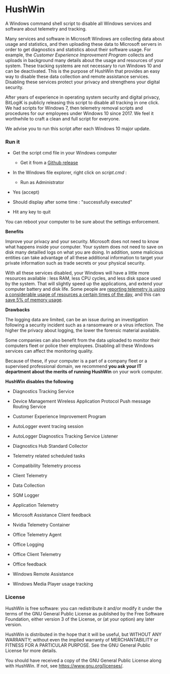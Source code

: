 HushWin
=======

A Windows command shell script to disable all Windows services and software
about telemetry and tracking.

Many services and software in Microsoft Windows are collecting data about usage
and statistics, and then uploading these data to Microsoft servers in order to
get diagnostics and statistics about their software usage. For example, the
*Customer Experience Improvement Program* collects and uploads in background
many details about the usage and resources of your system. These tracking
systems are not necessary to run Windows 10 and can be deactivated. This is the
purpose of HushWin that provides an easy way to disable these data collection
and remote assistance services. Disabling these services protect your privacy
and strengthens your digital security.

After years of experience in operating system security and digital privacy,
BitLogiK is publicly releasing this script to disable all tracking in one click.
We had scripts for Windows 7, then telemetry removal scripts and procedures for
our employees under Windows 10 since 2017. We feel it worthwhile to craft a
clean and full script for everyone.

We advise you to run this script after each Windows 10 major update.

### Run it

-   Get the script cmd file in your Windows computer

    -   Get it from a [Github
        release](https://github.com/bitlogik/HushWin/releases/latest)

-   In the Windows file explorer, right click on *script.cmd* :

    -   Run as Administrator

-   Yes (accept)

-   Should display after some time : "successfully executed"

-   Hit any key to quit

You can reboot your computer to be sure about the settings enforcement.


**Benefits**

Improve your privacy and your security. Microsoft does not need to know what
happens inside your computer. Your system does not need to save on disk many
detailled logs on what you are doing. In addition, some malicious entities can
take advantage of all these additional information to target your private
information such as trade secrets or your physical security.

With all these services disabled, your Windows will have a little more resources
available : less RAM, less CPU cycles, and less disk space used by the system.
That will slightly speed up the applications, and extend your computer battery
and disk life. Some people are [reporting telemetry is using a considerable
usage of resources a certain times of the
day](https://twitter.com/christitustech/status/1414389086232666112), and this
can [save 5% of memory
usage](https://twitter.com/adamkee97/status/1413796890383052803).

**Drawbacks**

The logging data are limited, can be an issue during an investigation following
a security incident such as a ransomware or a virus infection. The higher the
privacy about logging, the lower the forensic material available.

Some companies can also benefit from the data uploaded to monitor their
computers fleet or police their employees. Disabling all these Windows services
can affect the monitoring quality.

Because of these, if your computer is a part of a company fleet or a supervised
professional domain, we recommend **you ask your IT department about the merits
of running HushWin** on your work computer.


**HushWin disables the following**

-   Diagnostics Tracking Service

-   Device Management Wireless Application Protocol Push message Routing Service

-   Customer Experience Improvement Program

-   AutoLogger event tracing session

-   AutoLogger Diagnostics Tracking Service Listener

-   Diagnostics Hub Standard Collector

-   Telemetry related scheduled tasks

-   Compatibility Telemetry process

-   Client Telemetry

-   Data Collection

-   SQM Logger

-   Application Telemetry

-   Microsoft Assistance Client feedback

-   Nvidia Telemetry Container

-   Office Telemetry Agent

-   Office Logging

-   Office Client Telemetry

-   Office feedback

-   Windows Remote Assistance

-   Windows Media Player usage tracking



### License

HushWin is free software: you can redistribute it and/or modify it under the
terms of the GNU General Public License as published by the Free Software
Foundation, either version 3 of the License, or (at your option) any later
version.

HushWin is distributed in the hope that it will be useful, but WITHOUT ANY
WARRANTY; without even the implied warranty of MERCHANTABILITY or FITNESS FOR A
PARTICULAR PURPOSE. See the GNU General Public License for more details.

You should have received a copy of the GNU General Public License along with
HushWin. If not, see <https://www.gnu.org/licenses/>.

